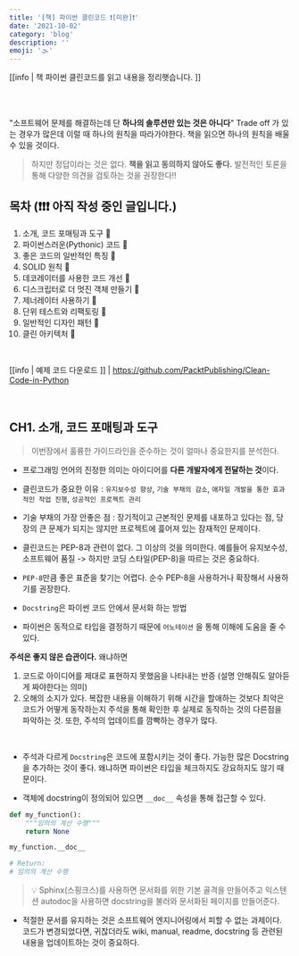 ```yaml
---
title: '[책] 파이썬 클린코드 ❗[미완]❗'
date: '2021-10-02'
category: 'blog'
description: ''
emoji: '🌫'
---
```


[[info | 책 파이썬 클린코드를 읽고 내용을 정리햇습니다. ]]

<br/>
<br/>

"소프트웨어 문제를 해결하는데 단 **하나의 솔루션만 있는 것은 아니다**" Trade off 가 있는 경우가 많은데 이럴 때 하나의 원칙을 따라가야한다. 책을 읽으면 하나의 원칙을 배울 수 있을 것이다.

> 하지만 정답이라는 것은 없다. **책을 읽고 동의하지 않아도 좋다.** 발전적인 토론을 통해 다양한 의견을 검토하는 것을 권장한다!!

## 목차 (❗❗❗ 아직 작성 중인 글입니다.)

1. 소개, 코드 포매팅과 도구 🔳
2. 파이썬스러운(Pythonic) 코드 🔳
3. 좋은 코드의 일반적인 특징 🔳
4. SOLID 원칙 🔳
5. 데코레이터를 사용한 코드 개선 🔳
6. 디스크립터로 더 멋진 객체 만들기 🔳
7. 제너레이터 사용하기 🔳
8. 단위 테스트와 리팩토링 🔳
9. 일반적인 디자인 패턴 🔳
10. 클린 아키텍처 🔳

<br/>

[[info | 예제 코드 다운로드 ]]
| https://github.com/PacktPublishing/Clean-Code-in-Python

<br/>

## CH1. 소개, 코드 포매팅과 도구

> 이번장에서 훌륭한 가이드라인을 준수하는 것이 얼마나 중요한지를 분석한다.

- 프로그래밍 언어의 진정한 의미는 아이디어를 **다른 개발자에게 전달하는 것**이다.

- 클린코드가 중요한 이유 : `유지보수성 향상`, `기술 부채의 감소`, `애자일 개발을 통한 효과적인 작업 진행`, `성공적인 프로젝트 관리`

- 기술 부채의 가장 안좋은 점 : 장기적이고 근본적인 문제를 내포하고 있다는 점, 당장의 큰 문제가 되지는 않지만 프로젝트에 흝어져 있는 잠재적인 문제이다.

- 클린코드는 PEP-8과 관련이 없다. 그 이상의 것을 의미한다. 예를들어 유지보수성, 소프트웨어 품질 -> 하지만 코딩 스타일(PEP-8)을 따르는 것은 중요하다.

- `PEP-8`만큼 좋은 표준을 찾기는 어렵다. 순수 PEP-8을 사용하거나 확장해서 사용하기를 권장한다.

- `Docstring`은 파이썬 코드 안에서 문서화 하는 방법

- 파이썬은 동적으로 타입을 결정하기 때문에 `어노테이션` 을 통해 이해에 도움을 줄 수 있다.

**주석은 좋지 않은 습관이다.** 왜냐하면

1. 코드로 아이디어를 제대로 표현하지 못했음을 나타내는 반증 (설명 안해줘도 알아듣게 짜야한다는 의미)
2. 오해의 소지가 있다. 복잡한 내용을 이해하기 위해 시간을 할애하는 것보다 최악은 코드가 어떻게 동작하는지 주석을 통해 확인한 후 실제로 동작하는 것의 다른점을 파악하는 것. 또한, 주석의 업데이트를 깜빡하는 경우가 많다.

<br/>

- 주석과 다르게 `Docstring`은 코드에 포함시키는 것이 좋다. 가능한 많은 Docstring을 추가하는 것이 좋다. 왜냐하면 파이썬은 타입을 체크하지도 강요하지도 않기 때문이다.

- 객체에 docstring이 정의되어 있으면 `__doc__` 속성을 통해 접근할 수 있다.

```python
def my_function():
    """임의의 계산 수행"""
    return None

my_function.__doc__

# Return:
# 임의의 계산 수행
```

> 💡 Sphinx(스핑크스)를 사용하면 문서화를 위한 기본 골격을 만들어주고 익스텐션 autodoc을 사용하면 docstring을 불러와 문서화된 페이지를 만들어준다.

- 적절한 문서를 유지하는 것은 소프트웨어 엔지니어링에서 피할 수 없는 과제이다. 코드가 변경되었다면, 귀찮더라도 wiki, manual, readme, docstring 등 관련된 내용을 업데이트하는 것이 중요하다.

